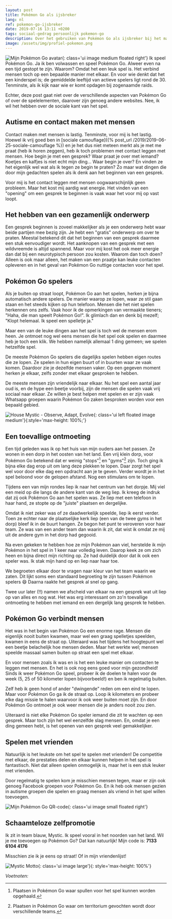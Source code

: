 ```yaml
---
layout: post
title: Pokémon Go als ijsbreker
lang: nl
ref: pokemon-go-ijsbreker
date: 2019-07-16 13:11 +0200
tags: sociaal-gedrag persoonlijk pokemon-go
description: Over het gebruiken van Pokémon Go als ijsbreker bij het maken van sociale contacten. De mogelijkheden tot het opdoen van nieuwe contacten en het hebben van plezier.
image: /assets/img/profiel-pokemon.png
---
```

![Mijn Pokémon Go avatar](/assets/img/profiel-pokemon.png){: class='ui image medium floated right'}
Ik speel Pokémon Go. Ja ik ben volwassen en speel Pokémon Go. Alweer even na een tijd gestopt te zijn. Waarom? Omdat het een leuk spel is. Het verbind mensen toch op een bepaalde manier met elkaar. En voor wie denkt dat het een kinderspel is; de gemiddelde leeftijd van actieve spelers ligt rond de 30. Tenminste, als ik kijk naar wie er komt opdagen bij zogenaamde raids.

Echter, deze post gaat niet over de verschillende aspecten van Pokémon Go of over de spelelementen, daarover zijn genoeg andere websites. Nee, ik wil het hebben over de sociale kant van het spel.

## Autisme en contact maken met mensen
Contact maken met mensen is lastig. Tenminste, voor mij is het lastig. Hoewel ik vrij goed ben in [sociale camouflage]({% post_url /2019/2019-06-25-sociale-camouflage %}) en je het dus niet meteen merkt als je met me praat (heb ik horen zeggen), heb ik toch problemen met contact leggen met mensen.
Hoe begin je met een gesprek? Waar praat je over met iemand? Koetjes en kalfjes is niet echt mijn ding... Waar begin je over? En vinden ze het eigenlijk wel wat als ik tegen ze begin te praten?
Zo maar wat dingen die door mijn gedachten spelen als ik denk aan het beginnen van een gesprek.

Voor mij is het contact leggen met mensen oogwaarschijnlijk geen probleem. Maar het kost mij aardig wat energie. Het vinden van een "opening" om een gesprek te beginnen is vaak waar het voor mij op vast loopt.

## Het hebben van een gezamenlijk onderwerp
Een gesprek beginnen is zoveel makkelijker als je een onderwerp hebt waar beide partijen mee bezig zijn. Je hebt een "gratis" onderwerp om over te praten. Meestal betekend dit dat het beginnen van een gesprek daarmee een stuk eenvoudiger wordt.
Het aanknopen van een gesprek met een wildvreemde is altijd spannend. Maar voor mij kost het ook meer energie dan dat bij een neurotypisch persoon zou kosten.
Waarom dan toch doen? Alleen is ook maar alleen, het maken van een praatje kan leuke contacten opleveren en in het geval van Pokémon Go nuttige contacten voor het spel.

## Pokémon Go spelers
Als je buiten op straat loopt, Pokémon Go aan het spelen, herken je bijna automatisch andere spelers. De manier waarop ze lopen, waar ze stil gaan staan en het steeds kijken op hun telefoon. Mensen die het niet spelen herkennen ons zelfs. Vaak hoor ik de opmerkingen van vermaakte tieners; "Haha, die man speelt Pokémon Go!". Ik glimlach dan en denk bij mezelf; "Klopt helemaal. Ik speel een spelletje ja."

Maar een van de leuke dingen aan het spel is toch wel de mensen erom heen. Je ontmoet nog wel eens mensen die het spel ook spelen en daarmee heb je toch een klik. We hebben namelijk allemaal 1 ding gemeen; we spelen hetzelfde spel.

De meeste Pokémon Go spelers die dagelijks spelen hebben eigen routes die ze lopen. Ze spelen in hun eigen buurt of in buurten waar ze vaak komen. Daardoor zie je dezelfde mensen vaker. Op een gegeven moment herken je elkaar, zelfs zonder met elkaar gesproken te hebben.

De meeste mensen zijn vriendelijk naar elkaar. Nu het spel een aantal jaar oud is, en de hype een beetje voorbij, zijn de mensen die spelen vaak vrij sociaal naar elkaar. Ze willen je best helpen met spelen en er zijn vaak Whatsapp groepen waarin Pokémon Go zaken besproken worden voor een bepaald gebied.

![House Mystic - Observe, Adapt, Evolve](/assets/img/housemystic.jpg){: class='ui left floated image medium'}{:style='max-height: 100%;'}
## Een toevallige ontmoeting
Een tijd geleden was ik op het huis van mijn ouders aan het passen. Ze wonen in een dorp in het oosten van het land. Een vrij klein dorp, voor Pokémon Go betekend dat er weinig "stops"[^1] en "gyms"[^2] zijn. Toch ging ik bijna elke dag erop uit om lang deze plekken te lopen. Daar zorgt het spel wel voor door elke dag een opdracht aan je te geven. Verder wordt je in het spel beloond voor de gelopen afstand. Nog een stimulans om te lopen.

Tijdens een van mijn rondes liep ik naar het centrum van het dorpje. Mij viel een meid op die langs de andere kant van de weg liep. Ik kreeg de indruk dat zij ook Pokémon Go aan het spelen was. Ze liep met een telefoon in haar hand, ze stopte op de "juiste" plaatsen en dergelijke.

Omdat ik niet zeker was of ze daadwerkelijk speelde, liep ik eerst verder. Toen ze echter naar de plaatselijke kerk liep (een van de twee gyms in het dorp) bleef ik in de buurt hangen. Ze begon het punt te veroveren voor haar team. Ze was van een ander team dan waarin ik zit, dat wist ik omdat ze mij uit de andere gym in het dorp had gegooid.

Na even gekeken te hebben hoe ze mijn Pokémon aan viel, herstelde ik mijn Pokémon in het spel in 1 keer naar volledig leven. Daarop keek ze om zich heen en bijna direct mijn richting op. Ze had duidelijk door dat ik ook een speler was. Ik stak mijn hand op en liep naar haar toe.

We begroeten elkaar door te vragen naar kleur van het team waarin we zaten. Dit lijkt soms een standaard begroeting te zijn tussen Pokémon spelers :smile: Daarna raakte het gesprek al snel op gang.

Twee uur later (!!) namen we afscheid van elkaar na een gesprek wat uit liep op van alles en nog wat. Het was erg interessant om zo'n toevallige ontmoeting te hebben met iemand en een dergelijk lang gesprek te hebben.

## Pokémon Go verbindt mensen
Het was in het begin van Pokémon Go een enorme rage. Mensen die eigenlijk nooit buiten kwamen, maar wel een graag spelletjes speelden, kwamen in eens de straat op. Uiteraard was het tijdens het hoogtepunt wel een beetje belachelijk hoe mensen deden. Maar het werkte wel; mensen speelde massaal samen buiten op straat een spel met elkaar.

En voor mensen zoals ik was en is het een leuke manier om contacten te leggen met mensen. En het is ook nog eens goed voor mijn gezondheid! Sinds ik weer Pokémon Go speel, probeer ik de doelen te halen voor de week (5, 25 of 50 kilometer lopen bijvoorbeeld!) en ben ik regelmatig buiten.

Zelf heb ik geen hond of ander "dwingende" reden om een eind te lopen. Maar voor Pokémon Go ga ik de straat op. Loop ik kilometers en probeer elke dag missie te halen waarvoor ik ook weer buiten moet zijn. En door Pokémon Go ontmoet je ook weer mensen die je anders nooit zou zien.

Uiteraard is niet elke Pokémon Go speler iemand die zit te wachten op een gesprek. Maar toch zijn het wel eenzelfde slag mensen. En, omdat je een ding gemeen hebt, is het openen van een gesprek veel gemakkelijker.

## Spelen met vrienden
Natuurlijk is het leukste om het spel te spelen met vrienden! De competitie met elkaar, de prestaties delen en elkaar kunnen helpen in het spel is fantastisch. Niet dat alleen spelen onmogelijk is, maar het is een stuk leuker met vrienden.

Door regelmatig te spelen kom je misschien mensen tegen, maar er zijn ook genoeg Facebook groepen voor Pokémon Go. En ik heb ook mensen gezien in autisme groepen die spelen en graag mensen als vriend in het spel willen toevoegen.

![Mijn Pokémon Go QR-code](/assets/img/qrcode-pokemon.png){: class='ui image small floated right'}
## Schaamteloze zelfpromotie
Ik zit in team blauw, Mystic. Ik speel vooral in het noorden van het land. Wil je me toevoegen op Pokémon Go? Dat kan natuurlijk! Mijn code is: **7133 6104 4176**

Misschien zie ik je eens op straat! Of in mijn vriendenlijst!

![Mystic Motto](/assets/img/mysticmotto.jpg){: class='ui image large'}{: style='max-height: 100%'}

_Voetnoten:_

[^1]: Plaatsen in Pokémon Go waar spullen voor het spel kunnen worden opgehaald.

[^2]: Plaatsen in Pokémon Go waar om territorium gevochten wordt door verschillende teams.